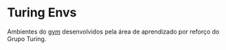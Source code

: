 # Turing Envs

Ambientes do [gym](https://github.com/openai/gym) desenvolvidos pela área
de aprendizado por reforço do Grupo Turing.

